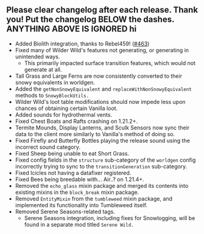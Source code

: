 Please clear changelog after each release.
Thank you!
Put the changelog BELOW the dashes. ANYTHING ABOVE IS IGNORED
hi
-----------------
- Added Biolith integration, thanks to Rebel459! ([#463](https://github.com/FrozenBlock/WilderWild/pull/463))
- Fixed many of Wilder Wild's features not generating, or generating in unintended ways.
  - This primarily impacted surface transition features, which would not generate at all.
- Tall Grass and Large Ferns are now consistently converted to their snowy equivalents in worldgen.
- Added the `getNonSnowyEquivalent` and `replaceWithNonSnowyEquivalent` methods to `SnowyBlockUtils.`
- Wilder Wild's loot table modifications should now impede less upon chances of obtaining certain Vanilla loot.
- Added sounds for hydrothermal vents.
- Fixed Chest Boats and Rafts crashing on 1.21.2+.
- Termite Mounds, Display Lanterns, and Sculk Sensors now sync their data to the client more similarly to Vanilla's method of doing so.
- Fixed Firefly and Butterfly Bottles playing the release sound using the incorrect sound category.
- Fixed Sheep being unable to eat Short Grass.
- Fixed config fields in the `structure` sub-category of the `worldgen` config incorrectly trying to sync to the `transitionGeneration` sub-category.
- Fixed Icicles not having a datafixer registered.
- Fixed Bees being breedable with... Air..? on 1.21.4+.
- Removed the `echo_glass` mixin package and merged its contents into existing mixins in the `block_break` mixin package.
- Removed `EntityMixin` from the `tumbleweed` mixin package, and implemented its functionality into Tumbleweed itself.
- Removed Serene Seasons-related tags.
  - Serene Seasons integration, including fixes for Snowlogging, will be found in a separate mod titled `Serene Wild.`
